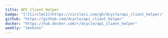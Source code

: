 ```yaml
---
title: API Client Helper
badge: "[![CircleCI](https://circleci.com/gh/dcycle/api_client_helper/tree/master.svg?style=svg)](https://circleci.com/gh/dcycle/api_client_helper/tree/master)"
github: "https://github.com/dcycle/api_client_helper"
docker: "https://hub.docker.com/r/dcycle/api_client_helper"
weekly: "Jenkins"
---
```

